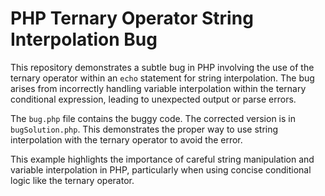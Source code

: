 # PHP Ternary Operator String Interpolation Bug

This repository demonstrates a subtle bug in PHP involving the use of the ternary operator within an `echo` statement for string interpolation.  The bug arises from incorrectly handling variable interpolation within the ternary conditional expression, leading to unexpected output or parse errors. 

The `bug.php` file contains the buggy code.  The corrected version is in `bugSolution.php`.  This demonstrates the proper way to use string interpolation with the ternary operator to avoid the error.

This example highlights the importance of careful string manipulation and variable interpolation in PHP, particularly when using concise conditional logic like the ternary operator.